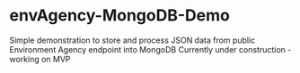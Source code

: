 # envAgency-MongoDB-Demo
Simple demonstration to store and process JSON data from public Environment Agency endpoint into MongoDB
Currently under construction - working on MVP
